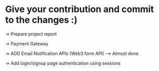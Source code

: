 # Give your contribution and commit to the changes :)

-> Prepare project report

-> Payment Gateway

-> ADD Email Notification APIs (Web3 form API)         --> Almost done

-> Add login/signup page authentication using sessions
